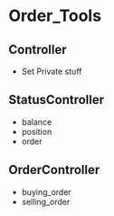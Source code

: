 # Order_Tools

## Controller
-   Set Private stuff

## StatusController
-   balance
-   position
-   order

## OrderController
-   buying_order
-   selling_order
